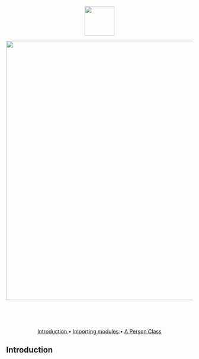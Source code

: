 <br>
<br>
<p align="center">
  <img src="images/net-analysis-logo.png" 
       width="80">
</p>
<p align="center">
  <img src="images/net-analysis-name.png" 
       width="700">
</p>
<br>

&nbsp;&nbsp;&nbsp;&nbsp;&nbsp;&nbsp;&nbsp;&nbsp;&nbsp;&nbsp;&nbsp;&nbsp;&nbsp;&nbsp;&nbsp;&nbsp;&nbsp;&nbsp;&nbsp;&nbsp;&nbsp;&nbsp;&nbsp;&nbsp;&nbsp;&nbsp;&nbsp;&nbsp;&nbsp;&nbsp;&nbsp;&nbsp;&nbsp;&nbsp;&nbsp;&nbsp;&nbsp;&nbsp;&nbsp;&nbsp;&nbsp;&nbsp;&nbsp;&nbsp;&nbsp;&nbsp;

<p align="center">
  <a href="#Introduction"> Introduction </a> •
  <a href="#import"> Importing modules </a> •
   <a href="Person"> A Person Class </a> 
</p>

## Introduction
